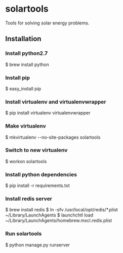 # solartools
Tools for solving solar energy problems.

## Installation

### Install python2.7
$ brew install python

### Install pip
$ easy_install pip

### Install virtualenv and virtualenvwrapper
$ pip install virtualenv virtualenvwrapper

### Make virtualenv
$ mkvirtualenv --no-site-packages solartools

### Switch to new virtualenv
$ workon solartools

### Install python dependencies
$ pip install -r requirements.txt

### Install redis server
$ brew install redis
$ ln -sfv /usr/local/opt/redis/*.plist ~/Library/LaunchAgents
$ launchchtl load ~/Library/LaunchAgents/homebrew.mxcl.redis.plist

### Run solartools
$ python manage.py runserver
